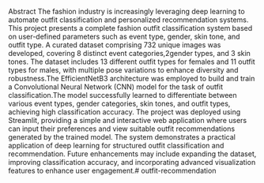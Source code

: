 Abstract
The fashion industry is increasingly leveraging deep learning to automate outfit	classification	and	personalized	recommendation	systems.	This	project presents a complete fashion outfit classification system based on user-defined parameters such as event type, gender, skin tone, and outfit type.
A curated dataset comprising 732 unique images was developed, covering 8 distinct event categories,2gender types, and 3 skin tones. The dataset includes 13 different outfit types for females and 11 outfit types for males, with multiple pose variations to enhance diversity and robustness.The EfficientNetB3 architecture was employed to build and	train	a Convolutional Neural Network (CNN) model for the task of outfit classification.The model successfully learned to differentiate between various event types, gender categories, skin tones, and outfit types, achieving high classification accuracy.
The	project	was	 deployed	using	Streamlit,	providing			a		simple		and interactive web application where users can input their preferences and view suitable outfit recommendations generated by the trained model. The system demonstrates	a		practical		application		of		deep	learning	for			structured	outfit classification		and		recommendation.		Future	enhancements		may			include expanding	 the		dataset,	improving		classification		accuracy,	and	incorporating advanced visualization features to enhance user engagement.# outfit-recommendation
